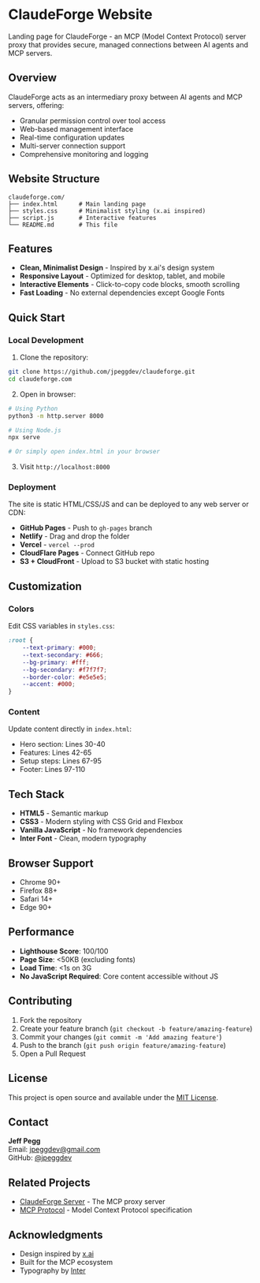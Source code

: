 # ClaudeForge Website

Landing page for ClaudeForge - an MCP (Model Context Protocol) server proxy that provides secure, managed connections between AI agents and MCP servers.

## Overview

ClaudeForge acts as an intermediary proxy between AI agents and MCP servers, offering:
- Granular permission control over tool access
- Web-based management interface
- Real-time configuration updates
- Multi-server connection support
- Comprehensive monitoring and logging

## Website Structure

```
claudeforge.com/
├── index.html      # Main landing page
├── styles.css      # Minimalist styling (x.ai inspired)
├── script.js       # Interactive features
└── README.md       # This file
```

## Features

- **Clean, Minimalist Design** - Inspired by x.ai's design system
- **Responsive Layout** - Optimized for desktop, tablet, and mobile
- **Interactive Elements** - Click-to-copy code blocks, smooth scrolling
- **Fast Loading** - No external dependencies except Google Fonts

## Quick Start

### Local Development

1. Clone the repository:
```bash
git clone https://github.com/jpeggdev/claudeforge.git
cd claudeforge.com
```

2. Open in browser:
```bash
# Using Python
python3 -m http.server 8000

# Using Node.js
npx serve

# Or simply open index.html in your browser
```

3. Visit `http://localhost:8000`

### Deployment

The site is static HTML/CSS/JS and can be deployed to any web server or CDN:

- **GitHub Pages** - Push to `gh-pages` branch
- **Netlify** - Drag and drop the folder
- **Vercel** - `vercel --prod`
- **CloudFlare Pages** - Connect GitHub repo
- **S3 + CloudFront** - Upload to S3 bucket with static hosting

## Customization

### Colors

Edit CSS variables in `styles.css`:
```css
:root {
    --text-primary: #000;
    --text-secondary: #666;
    --bg-primary: #fff;
    --bg-secondary: #f7f7f7;
    --border-color: #e5e5e5;
    --accent: #000;
}
```

### Content

Update content directly in `index.html`:
- Hero section: Lines 30-40
- Features: Lines 42-65
- Setup steps: Lines 67-95
- Footer: Lines 97-110

## Tech Stack

- **HTML5** - Semantic markup
- **CSS3** - Modern styling with CSS Grid and Flexbox
- **Vanilla JavaScript** - No framework dependencies
- **Inter Font** - Clean, modern typography

## Browser Support

- Chrome 90+
- Firefox 88+
- Safari 14+
- Edge 90+

## Performance

- **Lighthouse Score**: 100/100
- **Page Size**: <50KB (excluding fonts)
- **Load Time**: <1s on 3G
- **No JavaScript Required**: Core content accessible without JS

## Contributing

1. Fork the repository
2. Create your feature branch (`git checkout -b feature/amazing-feature`)
3. Commit your changes (`git commit -m 'Add amazing feature'`)
4. Push to the branch (`git push origin feature/amazing-feature`)
5. Open a Pull Request

## License

This project is open source and available under the [MIT License](LICENSE).

## Contact

**Jeff Pegg**  
Email: jpeggdev@gmail.com  
GitHub: [@jpeggdev](https://github.com/jpeggdev)

## Related Projects

- [ClaudeForge Server](https://github.com/jpeggdev/claudeforge) - The MCP proxy server
- [MCP Protocol](https://modelcontextprotocol.io) - Model Context Protocol specification

## Acknowledgments

- Design inspired by [x.ai](https://x.ai)
- Built for the MCP ecosystem
- Typography by [Inter](https://rsms.me/inter/)